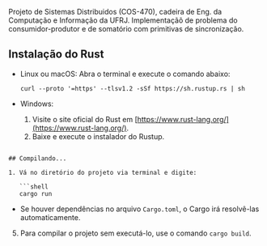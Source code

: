 Projeto de Sistemas Distribuidos (COS-470), cadeira de Eng. da Computação e Informação da UFRJ.
Implementaçãõ de problema do consumidor-produtor e de somatório com primitivas de sincronização.

## Instalação do Rust

- Linux ou macOS: Abra o terminal e execute o comando abaixo:

  ```shell
  curl --proto '=https' --tlsv1.2 -sSf https://sh.rustup.rs | sh
  ```

- Windows:
  1. Visite o site oficial do Rust em [https://www.rust-lang.org/](https://www.rust-lang.org/).
  2. Baixe e execute o instalador do Rustup.

````

## Compilando...

1. Vá no diretório do projeto via terminal e digite:

   ```shell
   cargo run
````

- Se houver dependências no arquivo `Cargo.toml`, o Cargo irá resolvê-las automaticamente.

5. Para compilar o projeto sem executá-lo, use o comando `cargo build`.
